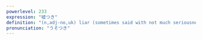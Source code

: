 ```yaml
---
powerlevel: 233
expression: "嘘つき"
definition: "(n,adj-no,uk) liar (sometimes said with not much seriousness); fibber; (P)"
pronunciation: "うそつき"
---
```

